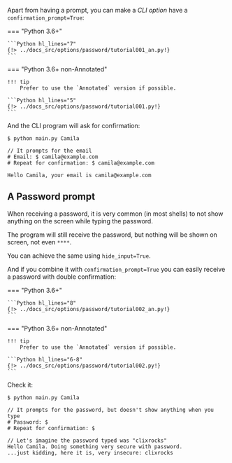 Apart from having a prompt, you can make a *CLI option* have a `confirmation_prompt=True`:

=== "Python 3.6+"

    ```Python hl_lines="7"
    {!> ../docs_src/options/password/tutorial001_an.py!}
    ```

=== "Python 3.6+ non-Annotated"

    !!! tip
        Prefer to use the `Annotated` version if possible.

    ```Python hl_lines="5"
    {!> ../docs_src/options/password/tutorial001.py!}
    ```

And the CLI program will ask for confirmation:

<div class="termy">

```console
$ python main.py Camila

// It prompts for the email
# Email: $ camila@example.com
# Repeat for confirmation: $ camila@example.com

Hello Camila, your email is camila@example.com
```

</div>

## A Password prompt

When receiving a password, it is very common (in most shells) to not show anything on the screen while typing the password.

The program will still receive the password, but nothing will be shown on screen, not even `****`.

You can achieve the same using `hide_input=True`.

And if you combine it with `confirmation_prompt=True` you can easily receive a password with double confirmation:

=== "Python 3.6+"

    ```Python hl_lines="8"
    {!> ../docs_src/options/password/tutorial002_an.py!}
    ```

=== "Python 3.6+ non-Annotated"

    !!! tip
        Prefer to use the `Annotated` version if possible.

    ```Python hl_lines="6-8"
    {!> ../docs_src/options/password/tutorial002.py!}
    ```

Check it:

<div class="termy">

```console
$ python main.py Camila

// It prompts for the password, but doesn't show anything when you type
# Password: $
# Repeat for confirmation: $

// Let's imagine the password typed was "clixrocks"
Hello Camila. Doing something very secure with password.
...just kidding, here it is, very insecure: clixrocks
```

</div>
